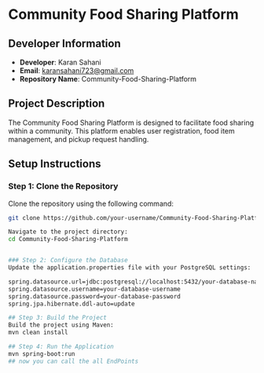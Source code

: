 # Community Food Sharing Platform

## Developer Information

- **Developer**: Karan Sahani
- **Email**: karansahani723@gmail.com
- **Repository Name**: Community-Food-Sharing-Platform

## Project Description

The Community Food Sharing Platform is designed to facilitate food sharing within a community. This platform enables user registration, food item management, and pickup request handling.

## Setup Instructions

### Step 1: Clone the Repository

Clone the repository using the following command:
```sh
git clone https://github.com/your-username/Community-Food-Sharing-Platform.git

Navigate to the project directory:
cd Community-Food-Sharing-Platform


### Step 2: Configure the Database
Update the application.properties file with your PostgreSQL settings:

spring.datasource.url=jdbc:postgresql://localhost:5432/your-database-name
spring.datasource.username=your-database-username
spring.datasource.password=your-database-password
spring.jpa.hibernate.ddl-auto=update

## Step 3: Build the Project
Build the project using Maven:
mvn clean install

## Step 4: Run the Application
mvn spring-boot:run
## now you can call the all EndPoints 

